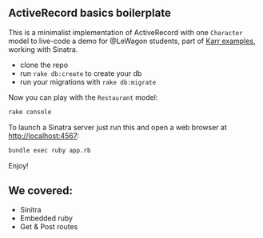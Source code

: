 ## ActiveRecord basics boilerplate

This is a minimalist implementation of ActiveRecord with one `Character` model to live-code a demo for @LeWagon students, part of [Karr examples](https://github.com/lewagon/karr-examples), working with Sinatra.

- clone the repo
- run `rake db:create` to create your db
- run your migrations with `rake db:migrate`

Now you can play with the `Restaurant` model:

```bash
rake console
```

To launch a Sinatra server just run this and open a web browser at [http://localhost:4567](http://localhost:4567):

```bash
bundle exec ruby app.rb
```

Enjoy!

## We covered: 
- Sinitra
- Embedded ruby
- Get & Post routes
